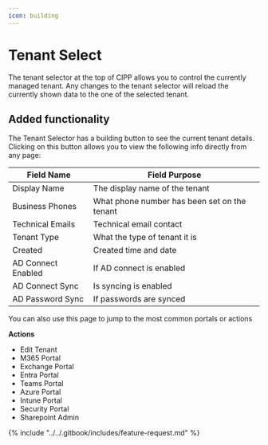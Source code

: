 ```yaml
---
icon: building
---
```


# Tenant Select

The tenant selector at the top of CIPP allows you to control the currently managed tenant. Any changes to the tenant selector will reload the currently shown data to the one of the selected tenant.

## Added functionality

The Tenant Selector has a building button to see the current tenant details. Clicking on this button allows you to view the following info directly from any page:

| Field Name         | Field Purpose                                |
| ------------------ | -------------------------------------------- |
| Display Name       | The display name of the tenant               |
| Business Phones    | What phone number has been set on the tenant |
| Technical Emails   | Technical email contact                      |
| Tenant Type        | What the type of tenant it is                |
| Created            | Created time and date                        |
| AD Connect Enabled | If AD connect is enabled                     |
| AD Connect Sync    | Is syncing is enabled                        |
| AD Password Sync   | If passwords are synced                      |

You can also use this page to jump to the most common portals or actions

**Actions**

* Edit Tenant
* M365 Portal
* Exchange Portal
* Entra Portal
* Teams Portal
* Azure Portal
* Intune Portal
* Security Portal
* Sharepoint Admin



{% include "../../.gitbook/includes/feature-request.md" %}
